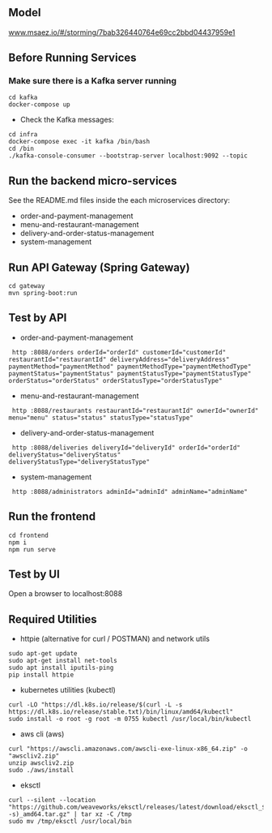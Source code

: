 # 

## Model
www.msaez.io/#/storming/7bab326440764e69cc2bbd04437959e1

## Before Running Services
### Make sure there is a Kafka server running
```
cd kafka
docker-compose up
```
- Check the Kafka messages:
```
cd infra
docker-compose exec -it kafka /bin/bash
cd /bin
./kafka-console-consumer --bootstrap-server localhost:9092 --topic
```

## Run the backend micro-services
See the README.md files inside the each microservices directory:

- order-and-payment-management
- menu-and-restaurant-management
- delivery-and-order-status-management
- system-management


## Run API Gateway (Spring Gateway)
```
cd gateway
mvn spring-boot:run
```

## Test by API
- order-and-payment-management
```
 http :8088/orders orderId="orderId" customerId="customerId" restaurantId="restaurantId" deliveryAddress="deliveryAddress" paymentMethod="paymentMethod" paymentMethodType="paymentMethodType" paymentStatus="paymentStatus" paymentStatusType="paymentStatusType" orderStatus="orderStatus" orderStatusType="orderStatusType" 
```
- menu-and-restaurant-management
```
 http :8088/restaurants restaurantId="restaurantId" ownerId="ownerId" menu="menu" status="status" statusType="statusType" 
```
- delivery-and-order-status-management
```
 http :8088/deliveries deliveryId="deliveryId" orderId="orderId" deliveryStatus="deliveryStatus" deliveryStatusType="deliveryStatusType" 
```
- system-management
```
 http :8088/administrators adminId="adminId" adminName="adminName" 
```


## Run the frontend
```
cd frontend
npm i
npm run serve
```

## Test by UI
Open a browser to localhost:8088

## Required Utilities

- httpie (alternative for curl / POSTMAN) and network utils
```
sudo apt-get update
sudo apt-get install net-tools
sudo apt install iputils-ping
pip install httpie
```

- kubernetes utilities (kubectl)
```
curl -LO "https://dl.k8s.io/release/$(curl -L -s https://dl.k8s.io/release/stable.txt)/bin/linux/amd64/kubectl"
sudo install -o root -g root -m 0755 kubectl /usr/local/bin/kubectl
```

- aws cli (aws)
```
curl "https://awscli.amazonaws.com/awscli-exe-linux-x86_64.zip" -o "awscliv2.zip"
unzip awscliv2.zip
sudo ./aws/install
```

- eksctl 
```
curl --silent --location "https://github.com/weaveworks/eksctl/releases/latest/download/eksctl_$(uname -s)_amd64.tar.gz" | tar xz -C /tmp
sudo mv /tmp/eksctl /usr/local/bin
```

